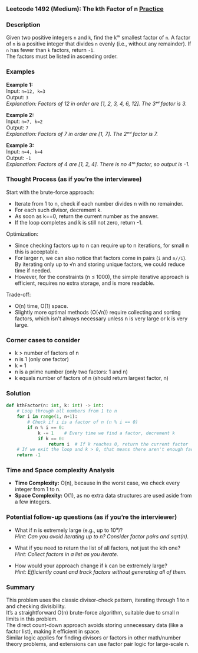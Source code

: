 ### Leetcode 1492 (Medium): The kth Factor of n [Practice](https://leetcode.com/problems/the-kth-factor-of-n)

### Description  
Given two positive integers `n` and `k`, find the kᵗʰ smallest factor of `n`. A factor of `n` is a positive integer that divides `n` evenly (i.e., without any remainder). If `n` has fewer than `k` factors, return `-1`.  
The factors must be listed in ascending order.

### Examples  

**Example 1:**  
Input: `n=12, k=3`  
Output: `3`  
*Explanation: Factors of 12 in order are [1, 2, 3, 4, 6, 12]. The 3ʳᵈ factor is 3.*

**Example 2:**  
Input: `n=7, k=2`  
Output: `7`  
*Explanation: Factors of 7 in order are [1, 7]. The 2ⁿᵈ factor is 7.*

**Example 3:**  
Input: `n=4, k=4`  
Output: `-1`  
*Explanation: Factors of 4 are [1, 2, 4]. There is no 4ᵗʰ factor, so output is -1.*

### Thought Process (as if you’re the interviewee)  
Start with the brute-force approach:  
- Iterate from 1 to n, check if each number divides n with no remainder.  
- For each such divisor, decrement k.  
- As soon as k==0, return the current number as the answer.  
- If the loop completes and k is still not zero, return -1.

Optimization:  
- Since checking factors up to n can require up to n iterations, for small n this is acceptable.  
- For larger n, we can also notice that factors come in pairs (`i` and `n//i`). By iterating only up to √n and storing unique factors, we could reduce time if needed.  
- However, for the constraints (n ≤ 1000), the simple iterative approach is efficient, requires no extra storage, and is more readable.

Trade-off:  
- O(n) time, O(1) space.  
- Slightly more optimal methods (O(√n)) require collecting and sorting factors, which isn't always necessary unless n is very large or k is very large.

### Corner cases to consider  
- k > number of factors of n  
- n is 1 (only one factor)  
- k = 1  
- n is a prime number (only two factors: 1 and n)  
- k equals number of factors of n (should return largest factor, n)

### Solution

```python
def kthFactor(n: int, k: int) -> int:
    # Loop through all numbers from 1 to n
    for i in range(1, n+1):
        # Check if i is a factor of n (n % i == 0)
        if n % i == 0:
            k -= 1    # Every time we find a factor, decrement k
            if k == 0:
                return i  # If k reaches 0, return the current factor
    # If we exit the loop and k > 0, that means there aren't enough factors
    return -1
```

### Time and Space complexity Analysis  

- **Time Complexity:** O(n), because in the worst case, we check every integer from 1 to n.
- **Space Complexity:** O(1), as no extra data structures are used aside from a few integers.

### Potential follow-up questions (as if you’re the interviewer)  

- What if n is extremely large (e.g., up to 10⁹)?  
  *Hint: Can you avoid iterating up to n? Consider factor pairs and sqrt(n).*

- What if you need to return the list of all factors, not just the kth one?  
  *Hint: Collect factors in a list as you iterate.*

- How would your approach change if k can be extremely large?  
  *Hint: Efficiently count and track factors without generating all of them.*

### Summary
This problem uses the classic divisor-check pattern, iterating through 1 to n and checking divisibility.  
It’s a straightforward O(n) brute-force algorithm, suitable due to small n limits in this problem.  
The direct count-down approach avoids storing unnecessary data (like a factor list), making it efficient in space.  
Similar logic applies for finding divisors or factors in other math/number theory problems, and extensions can use factor pair logic for large-scale n.